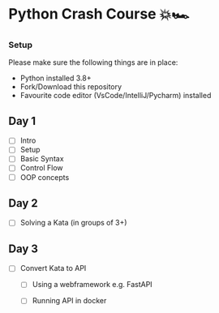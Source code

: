 # Python Crash Course 💥🏎️

### Setup

Please make sure the following things are in place:

- Python installed 3.8+
- Fork/Download this repository
- Favourite code editor (VsCode/IntelliJ/Pycharm) installed


## Day 1
- [ ] Intro
- [ ] Setup
- [ ] Basic Syntax
- [ ] Control Flow
- [ ] OOP concepts

## Day 2
- [ ] Solving a Kata (in groups of 3+)

## Day 3
- [ ] Convert Kata to API
  - [ ] Using a webframework e.g. FastAPI
  - [ ] Running API in docker


